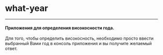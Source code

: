 # what-year
---
#### Приложения для определения високосности года.
Для того, чтобы определить високосность, необходимо просто ввести выбранный Вами год в консоль приложения
и вы получите желаемый ответ.
